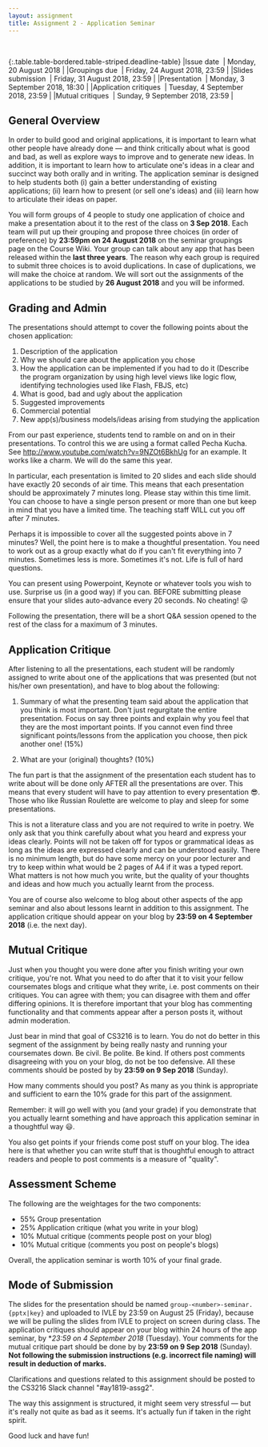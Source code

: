 ```yaml
---
layout: assignment
title: Assignment 2 - Application Seminar
---
```


<br>

{:.table.table-bordered.table-striped.deadline-table}
|Issue date &nbsp;| Monday, 20 August 2018 |
|Groupings due &nbsp;| Friday, 24 August 2018, 23:59 |
|Slides submission &nbsp;| Friday, 31 August 2018, 23:59 |
|Presentation &nbsp;| Monday, 3 September 2018, 18:30 |
|Application critiques &nbsp;| Tuesday, 4 September 2018, 23:59 |
|Mutual critiques &nbsp;| Sunday, 9 September 2018, 23:59 |

## General Overview

In order to build good and original applications, it is important to learn what other people have already done — and think critically about what is good and bad, as well as explore ways to improve and to generate new ideas. In addition, it is important to learn how to articulate one's ideas in a clear and succinct way both orally and in writing. The application seminar is designed to help students both (i) gain a better understanding of existing applications; (ii) learn how to present (or sell one's ideas) and (iii) learn how to articulate their ideas on paper.

You will form groups of 4 people to study one application of choice and make a presentation about it to the rest of the class on **3 Sep 2018**. Each team will put up their grouping and propose three choices (in order of preference) by **23:59pm on 24 August 2018** on the seminar groupings page on the Course Wiki. Your group can talk about any app that has been released within the **last three years**. The reason why each group is required to submit three choices is to avoid duplications. In case of duplications, we will make the choice at random. We will sort out the assignments of the applications to be studied by **26 August 2018** and you will be informed.

## Grading and Admin

The presentations should attempt to cover the following points about the chosen application:

1. Description of the application
2. Why we should care about the application you chose
3. How the application can be implemented if you had to do it (Describe the program organization by using high level views like logic flow, identifying technologies used like Flash, FBJS, etc)
4. What is good, bad and ugly about the application
5. Suggested improvements
6. Commercial potential
7. New app(s)/business models/ideas arising from studying the application

From our past experience, students tend to ramble on and on in their presentations. To control this we are using a format called Pecha Kucha. See <http://www.youtube.com/watch?v=9NZOt6BkhUg> for an example. It works like a charm. We will do the same this year.

In particular, each presentation is limited to 20 slides and each slide should have exactly 20 seconds of air time. This means that each presentation should be approximately 7 minutes long. Please stay within this time limit. You can choose to have a single person present or more than one but keep in mind that you have a limited time. The teaching staff WILL cut you off after 7 minutes.

Perhaps it is impossible to cover all the suggested points above in 7 minutes? Well, the point here is to make a thoughtful presentation. You need to work out as a group exactly what do if you can't fit everything into 7 minutes. Sometimes less is more. Sometimes it's not. Life is full of hard questions.

You can present using Powerpoint, Keynote or whatever tools you wish to use. Surprise us (in a good way) if you can. BEFORE submitting please ensure that your slides auto-advance every 20 seconds. No cheating! 😜

Following the presentation, there will be a short Q&A session opened to the rest of the class for a maximum of 3 minutes.

## Application Critique

After listening to all the presentations, each student will be randomly assigned to write about one of the applications that was presented (but not his/her own presentation), and have to blog about the following:

1. Summary of what the presenting team said about the application that you think is most important. Don't just regurgitate the entire presentation. Focus on say three points and explain why you feel that they are the most important points. If you cannot even find three significant points/lessons from the application you choose, then pick another one! (15%)

2. What are your (original) thoughts? (10%)

The fun part is that the assignment of the presentation each student has to write about will be done only AFTER all the presentations are over. This means that every student will have to pay attention to every presentation 😎. Those who like Russian Roulette are welcome to play and sleep for some presentations.

This is not a literature class and you are not required to write in poetry. We only ask that you think carefully about what you heard and express your ideas clearly. Points will not be taken off for typos or grammatical ideas as long as the ideas are expressed clearly and can be understood easily. There is no minimum length, but do have some mercy on your poor lecturer and try to keep within what would be 2 pages of A4 if it was a typed report. What matters is not how much you write, but the quality of your thoughts and ideas and how much you actually learnt from the process.

You are of course also welcome to blog about other aspects of the app seminar and also about lessons learnt in addition to this assignment. The application critique should appear on your blog by **23:59 on 4 September 2018** (i.e. the next day).

## Mutual Critique

Just when you thought you were done after you finish writing your own critique, you're not. What you need to do after that it to visit your fellow coursemates blogs and critique what they write, i.e. post comments on their critiques. You can agree with them; you can disagree with them and offer differing opinions. It is therefore important that your blog has commenting functionality and that comments appear after a person posts it, without admin moderation.

Just bear in mind that goal of CS3216 is to learn. You do not do better in this segment of the assignment by being really nasty and running your coursemates down. Be civil. Be polite. Be kind. If others post comments disagreeing with you on your blog, do not be too defensive. All these comments should be posted by by **23:59 on 9 Sep 2018** (Sunday).

How many comments should you post? As many as you think is appropriate and sufficient to earn the 10% grade for this part of the assignment.

Remember: it will go well with you (and your grade) if you demonstrate that you actually learnt something and have approach this application seminar in a thoughtful way 😃.

You also get points if your friends come post stuff on your blog. The idea here is that whether you can write stuff that is thoughtful enough to attract readers and people to post comments is a measure of "quality".

## Assessment Scheme

The following are the weightages for the two components:

- 55% Group presentation
- 25% Application critique (what you write in your blog)
- 10% Mutual critique (comments people post on your blog)
- 10% Mutual critique (comments you post on people's blogs)

Overall, the application seminar is worth 10% of your final grade.

## Mode of Submission

The slides for the presentation should be named `group-<number>-seminar.{pptx|key}` and uploaded to IVLE by 23:59 on August 25 (Friday), because we will be pulling the slides from IVLE to project on screen during class. The application critiques should appear on your blog within 24 hours of the app seminar, by **23:59 on 4 September 2018* (Tuesday). Your comments for the mutual critique part should be done by by **23:59 on 9 Sep 2018** (Sunday).
**Not following the submission instructions (e.g. incorrect file naming) will result in deduction of marks.**

Clarifications and questions related to this assignment should be posted to the CS3216 Slack channel "#ay1819-assg2".

The way this assignment is structured, it might seem very stressful — but it's really not quite as bad as it seems. It's actually fun if taken in the right spirit.

Good luck and have fun!
